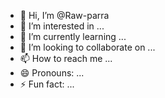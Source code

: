 - 👋 Hi, I’m @Raw-parra
- 👀 I’m interested in ...
- 🌱 I’m currently learning ...
- 💞️ I’m looking to collaborate on ...
- 📫 How to reach me ...
- 😄 Pronouns: ...
- ⚡ Fun fact: ...

<!---
Raw-parra/Raw-parra is a ✨ special ✨ repository because its `README.md` (this file) appears on your GitHub profile.
You can click the Preview link to take a look at your changes.
--->
